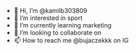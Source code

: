 - 👋 Hi, I’m @kamilb303809
- 👀 I’m interested in sport
- 🌱 I’m currently learning marketing
- 💞️ I’m looking to collaborate on 
- 📫 How to reach me @bujaczekkk on IG

<!---
kamilb303809/kamilb303809 is a ✨ special ✨ repository because its `README.md` (this file) appears on your GitHub profile.
You can click the Preview link to take a look at your changes.
--->
